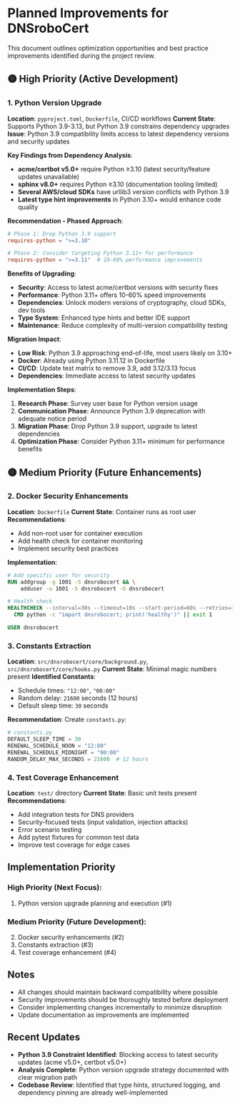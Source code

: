 # Planned Improvements for DNSroboCert

This document outlines optimization opportunities and best practice improvements identified during the project review.

## 🟡 High Priority (Active Development)

### 1. Python Version Upgrade
**Location**: `pyproject.toml`, `Dockerfile`, CI/CD workflows
**Current State**: Supports Python 3.9-3.13, but Python 3.9 constrains dependency upgrades
**Issue**: Python 3.9 compatibility limits access to latest dependency versions and security updates

**Key Findings from Dependency Analysis**:
- **acme/certbot v5.0+** require Python ≥3.10 (latest security/feature updates unavailable)
- **sphinx v8.0+** requires Python ≥3.10 (documentation tooling limited)
- **Several AWS/cloud SDKs** have urllib3 version conflicts with Python 3.9
- **Latest type hint improvements** in Python 3.10+ would enhance code quality

**Recommendation - Phased Approach**:
```toml
# Phase 1: Drop Python 3.9 support
requires-python = ">=3.10"

# Phase 2: Consider targeting Python 3.11+ for performance
requires-python = ">=3.11"  # 10-60% performance improvements
```

**Benefits of Upgrading**:
- **Security**: Access to latest acme/certbot versions with security fixes
- **Performance**: Python 3.11+ offers 10-60% speed improvements
- **Dependencies**: Unlock modern versions of cryptography, cloud SDKs, dev tools
- **Type System**: Enhanced type hints and better IDE support
- **Maintenance**: Reduce complexity of multi-version compatibility testing

**Migration Impact**:
- **Low Risk**: Python 3.9 approaching end-of-life, most users likely on 3.10+
- **Docker**: Already using Python 3.11.12 in Dockerfile
- **CI/CD**: Update test matrix to remove 3.9, add 3.12/3.13 focus
- **Dependencies**: Immediate access to latest security updates

**Implementation Steps**:
1. **Research Phase**: Survey user base for Python version usage
2. **Communication Phase**: Announce Python 3.9 deprecation with adequate notice period
3. **Migration Phase**: Drop Python 3.9 support, upgrade to latest dependencies
4. **Optimization Phase**: Consider Python 3.11+ minimum for performance benefits

## 🟡 Medium Priority (Future Enhancements)

### 2. Docker Security Enhancements
**Location**: `Dockerfile`
**Current State**: Container runs as root user
**Recommendations**:
- Add non-root user for container execution
- Add health check for container monitoring
- Implement security best practices

**Implementation**:
```dockerfile
# Add specific user for security
RUN addgroup -g 1001 -S dnsrobocert && \
    adduser -u 1001 -S dnsrobocert -G dnsrobocert

# Health check
HEALTHCHECK --interval=30s --timeout=10s --start-period=60s --retries=3 \
  CMD python -c "import dnsrobocert; print('healthy')" || exit 1

USER dnsrobocert
```

### 3. Constants Extraction
**Location**: `src/dnsrobocert/core/background.py`, `src/dnsrobocert/core/hooks.py`
**Current State**: Minimal magic numbers present
**Identified Constants**:
- Schedule times: `"12:00"`, `"00:00"` 
- Random delay: `21600` seconds (12 hours)
- Default sleep time: `30` seconds

**Recommendation**: Create `constants.py`:
```python
# constants.py
DEFAULT_SLEEP_TIME = 30
RENEWAL_SCHEDULE_NOON = "12:00"
RENEWAL_SCHEDULE_MIDNIGHT = "00:00" 
RANDOM_DELAY_MAX_SECONDS = 21600  # 12 hours
```

### 4. Test Coverage Enhancement
**Location**: `test/` directory
**Current State**: Basic unit tests present
**Recommendations**:
- Add integration tests for DNS providers
- Security-focused tests (input validation, injection attacks)
- Error scenario testing
- Add pytest fixtures for common test data
- Improve test coverage for edge cases

## Implementation Priority

### **High Priority** (Next Focus):
1. Python version upgrade planning and execution (#1)

### **Medium Priority** (Future Development):
2. Docker security enhancements (#2)
3. Constants extraction (#3)
4. Test coverage enhancement (#4)

## Notes

- All changes should maintain backward compatibility where possible
- Security improvements should be thoroughly tested before deployment
- Consider implementing changes incrementally to minimize disruption
- Update documentation as improvements are implemented

## Recent Updates

- **Python 3.9 Constraint Identified**: Blocking access to latest security updates (acme v5.0+, certbot v5.0+)
- **Analysis Complete**: Python version upgrade strategy documented with clear migration path
- **Codebase Review**: Identified that type hints, structured logging, and dependency pinning are already well-implemented